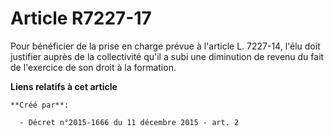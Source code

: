 # Article R7227-17

Pour bénéficier de la prise en charge prévue à l'article L. 7227-14, l'élu doit justifier auprès de la collectivité qu'il a
subi une diminution de revenu du fait de l'exercice de son droit à la formation.

**Liens relatifs à cet article**

	**Créé par**:

	  - Décret n°2015-1666 du 11 décembre 2015 - art. 2
